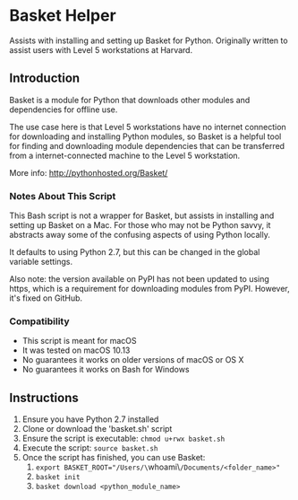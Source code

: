 # Basket Helper

Assists with installing and setting up Basket for Python. Originally written to assist users with Level 5 workstations at Harvard.

## Introduction

Basket is a module for Python that downloads other modules and dependencies for offline use.

The use case here is that Level 5 workstations have no internet connection for downloading and installing Python modules, so Basket is a helpful tool for finding and downloading module dependencies that can be transferred from a internet-connected machine to the Level 5 workstation.

More info: http://pythonhosted.org/Basket/

### Notes About This Script

This Bash script is not a wrapper for Basket, but assists in installing and setting up Basket on a Mac. For those who may not be Python savvy, it abstracts away some of the confusing aspects of using Python locally.

It defaults to using Python 2.7, but this can be changed in the global variable settings.

Also note: the version available on PyPI has not been updated to using https, which is a requirement for downloading modules from PyPI. However, it's fixed on GitHub.

### Compatibility

* This script is meant for macOS
* It was tested on macOS 10.13
* No guarantees it works on older versions of macOS or OS X
* No guarantees it works on Bash for Windows

## Instructions

1. Ensure you have Python 2.7 installed
2. Clone or download the 'basket.sh' script
3. Ensure the script is executable: `chmod u+rwx basket.sh`
4. Execute the script: `source basket.sh`
5. Once the script has finished, you can use Basket:
    1. `export BASKET_ROOT="/Users/\`whoami\\`/Documents/<folder_name>"`
    2. `basket init`
    3. `basket download <python_module_name>`